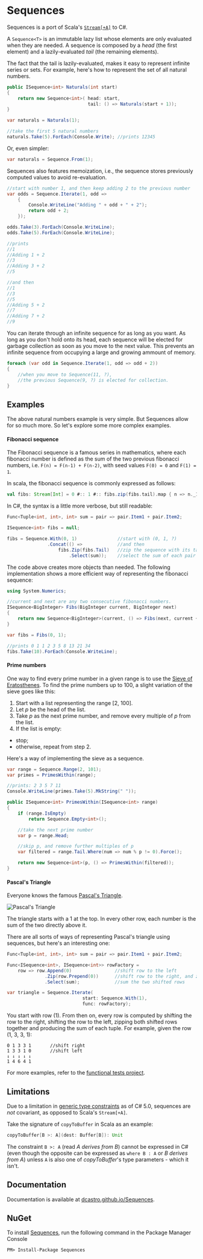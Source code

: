# Sequences

Sequences is a port of Scala's [`Stream[+A]`][3] to C#.

A `Sequence<T>` is an immutable lazy list whose elements are only evaluated when they are needed. A sequence is composed by a *head* (the first element) and a lazily-evaluated *tail* (the remaining elements).

The fact that the tail is lazily-evaluated, makes it easy to represent infinite series or sets. For example, here's how to represent the set of all natural numbers.


```cs
public ISequence<int> Naturals(int start)
{
    return new Sequence<int>( head: start,
                              tail: () => Naturals(start + 1));
}

var naturals = Naturals(1);

//take the first 5 natural numbers
naturals.Take(5).ForEach(Console.Write); //prints 12345
```

Or, even simpler:

```cs
var naturals = Sequence.From(1);
```

Sequences also features memoization, i.e., the sequence stores previously computed values to avoid re-evaluation.

```cs
//start with number 1, and then keep adding 2 to the previous number
var odds = Sequence.Iterate(1, odd =>
    {
        Console.WriteLine("Adding " + odd + " + 2");
        return odd + 2;
    });

odds.Take(3).ForEach(Console.WriteLine);
odds.Take(5).ForEach(Console.WriteLine);

//prints
//1
//Adding 1 + 2
//3
//Adding 3 + 2
//5

//and then
//1
//3
//5
//Adding 5 + 2
//7
//Adding 7 + 2
//9
```

You can iterate through an infinite sequence for as long as you want. As long as you don't hold onto its head, each sequence will be elected for garbage collection as soon as you move to the next value. This prevents an infinite sequence from occupying a large and growing ammount of memory.

```cs
foreach (var odd in Sequence.Iterate(1, odd => odd + 2))
{
    //when you move to Sequence(11, ?),
    //the previous Sequence(9, ?) is elected for collection.
}
```

## Examples

The above natural numbers example is very simple. But Sequences allow for so much more. So let's explore some more complex examples.

#### Fibonacci sequence

The Fibonacci sequence is a famous series in mathematics, where each fibonacci number is defined as the sum of the two previous fibonacci numbers, i.e. `F(n) = F(n-1) + F(n-2)`, with seed values `F(0) = 0` and `F(1) = 1`.

In scala, the fibonacci sequence is commonly expressed as follows:

```scala
val fibs: Stream[Int] = 0 #:: 1 #:: fibs.zip(fibs.tail).map { n => n._1 + n._2 }
```

In C#, the syntax is a little more verbose, but still readable:

```cs
Func<Tuple<int, int>, int> sum = pair => pair.Item1 + pair.Item2;

ISequence<int> fibs = null;

fibs = Sequence.With(0, 1)               //start with (0, 1, ?)
               .Concat(() =>             //and then
                   fibs.Zip(fibs.Tail)   //zip the sequence with its tail (i.e., (0,1), (1,1), (1,2), (2,3), (3, 5))
                       .Select(sum));    //select the sum of each pair (i.e., 1, 2, 3, 5, 8)
```

The code above creates more objects than needed. The following implementation shows a more efficient way of representing the fibonacci sequence:

```cs
using System.Numerics;

//current and next are any two consecutive fibonacci numbers.
ISequence<BigInteger> Fibs(BigInteger current, BigInteger next)
{
    return new Sequence<BigInteger>(current, () => Fibs(next, current + next));
}

var fibs = Fibs(0, 1);

//prints 0 1 1 2 3 5 8 13 21 34
fibs.Take(10).ForEach(Console.WriteLine);
```

#### Prime numbers

One way to find every prime number in a given range is to use the [Sieve of Eratosthenes][4].
To find the prime numbers up to 100, a slight variation of the sieve goes like this:

1. Start with a list representing the range [2, 100].
2. Let *p* be the head of the list.
3. Take *p* as the next prime number, and remove every multiple of *p* from the list.
4. If the list is empty:
  * stop;
  * otherwise, repeat from step 2.

Here's a way of implementing the sieve as a sequence.

```cs
var range = Sequence.Range(2, 101);
var primes = PrimesWithin(range);

//prints: 2 3 5 7 11
Console.WriteLine(primes.Take(5).MkString(" "));

public ISequence<int> PrimesWithin(ISequence<int> range)
{
    if (range.IsEmpty)
        return Sequence.Empty<int>();

    //take the next prime number
    var p = range.Head;

    //skip p, and remove further multiples of p
    var filtered = range.Tail.Where(num => num % p != 0).Force();

    return new Sequence<int>(p, () => PrimesWithin(filtered));
}
```

#### Pascal's Triangle

Everyone knows the famous [Pascal's Triangle][6].

![Pascal's Triangle][pascal]

The triangle starts with a 1 at the top. In every other row, each number is the sum of the two directly above it.

There are all sorts of ways of representing Pascal's triangle using sequences, but here's an interesting one:

```cs
Func<Tuple<int, int>, int> sum = pair => pair.Item1 + pair.Item2;

Func<ISequence<int>, ISequence<int>> rowFactory =
    row => row.Append(0)                //shift row to the left
              .Zip(row.Prepend(0))      //shift row to the right, and zip both shifted rows
              .Select(sum);             //sum the two shifted rows

var triangle = Sequence.Iterate(
                            start: Sequence.With(1),
                            func: rowFactory);
```

You start with row (1). From then on, every row is computed by shifting the row to the right, shifting the row to the left, zipping both shifted rows together and producing the sum of each tuple. For example, given the row (1, 3, 3, 1):

```
0 1 3 3 1       //shift right
1 3 3 1 0       //shift left
↓ ↓ ↓ ↓ ↓
1 4 6 4 1
```

For more examples, refer to the [functional tests project][1].

## Limitations

Due to a limitation in [generic type constraints][5] as of C# 5.0, sequences are *not* covariant, as opposed to Scala's `Stream[+A]`.

Take the signature of `copyToBuffer` in Scala as an example:

```scala
copyToBuffer[B >: A](dest: Buffer[B]): Unit
```

The constraint `B >: A` (read *A derives from B*) cannot be expressed in C# (even though the opposite can be expressed as `where B : A` or *B derives from A*) unless `A` is also one of *copyToBuffer*'s type parameters - which it isn't.

## Documentation
Documentation is available at [dcastro.github.io/Sequences][2].

## NuGet
To install [Sequences][7], run the following command in the Package Manager Console

```
PM> Install-Package Sequences
```

[1]: https://github.com/dcastro/Sequences/tree/master/tests/Sequences.Tests.Functional
[2]: http://diogocastro.com/Sequences
[3]: http://www.scala-lang.org/api/current/index.html#scala.collection.immutable.Stream
[4]: http://en.wikipedia.org/wiki/Sieve_of_Eratosthenes
[5]: http://msdn.microsoft.com/en-gb/library/d5x73970.aspx
[6]: http://en.wikipedia.org/wiki/Pascal's_triangle
[7]: https://www.nuget.org/packages/Sequences/
[pascal]: https://raw.githubusercontent.com/dcastro/Sequences/master/docs/Sequence.Docs/Media/pascals-triangle.png
